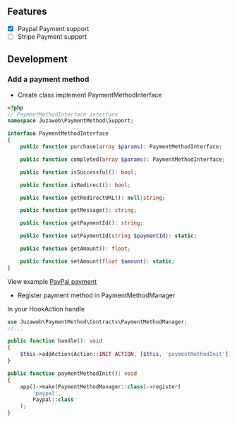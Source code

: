 ## Features
- [x] Paypal Payment support
- [ ] Stripe Payment support

## Development

### Add a payment method

- Create class implement PaymentMethodInterface
```php
<?php
// PaymentMethodInterface interface
namespace Juzaweb\PaymentMethod\Support;

interface PaymentMethodInterface
{
    public function purchase(array $params): PaymentMethodInterface;

    public function completed(array $params): PaymentMethodInterface;

    public function isSuccessful(): bool;

    public function isRedirect(): bool;

    public function getRedirectURL(): null|string;

    public function getMessage(): string;

    public function getPaymentId(): string;

    public function setPaymentId(string $paymentId): static;

    public function getAmount(): float;

    public function setAmount(float $amount): static;
}
```

View example [PayPal payment](https://github.com/juzaweb/payment-method/blob/master/src/PaymentMethods/Paypal.php)

- Register payment method in PaymentMethodManager

In your HookAction handle
```php
use Juzaweb\PaymentMethod\Contracts\PaymentMethodManager;
//...

public function handle(): void
{
    $this->addAction(Action::INIT_ACTION, [$this, 'paymentMethodInit']);
}

public function paymentMethodInit(): void
{
    app()->make(PaymentMethodManager::class)->register(
        'paypal',
        Paypal::class
    );
}
```
